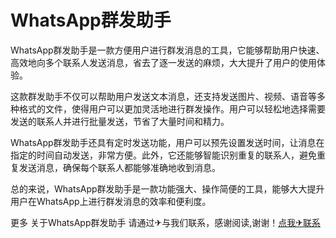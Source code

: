 # WhatsApp群发助手

WhatsApp群发助手是一款方便用户进行群发消息的工具，它能够帮助用户快速、高效地向多个联系人发送消息，省去了逐一发送的麻烦，大大提升了用户的使用体验。

这款群发助手不仅可以帮助用户发送文本消息，还支持发送图片、视频、语音等多种格式的文件，使得用户可以更加灵活地进行群发操作。用户可以轻松地选择需要发送的联系人并进行批量发送，节省了大量时间和精力。

WhatsApp群发助手还具有定时发送功能，用户可以预先设置发送时间，让消息在指定的时间自动发送，非常方便。此外，它还能够智能识别重复的联系人，避免重复发送消息，确保每个联系人都能够准确地收到消息。

总的来说，WhatsApp群发助手是一款功能强大、操作简便的工具，能够大大提升用户在WhatsApp上进行群发消息的效率和便利度。

更多 关于WhatsApp群发助手 请通过✈与我们联系，感谢阅读,谢谢！[点我✈联系](https://ss.k02.cc)